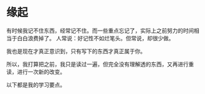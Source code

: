 ﻿# 缘起

有时候我记不住东西，经常记不住。而一些重点忘记了，实际上之前努力的时间相当于白白浪费掉了。
人常说：好记性不如烂笔头。但常说，却很少做。

我也是现在才真正意识到，只有写下的东西才真正属于你。

所以，我打算把之前，我只是读过一遍，但完全没有理解透的东西，又再进行重读，进行一次新的改变。

以下都是我的学习要点。

